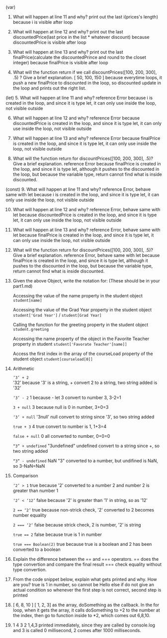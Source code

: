 (var)
1. What will happen at line 11 and why?
   print out the last i(prices's length)
   because i is visible after loop

2. What will happen at line 12 and why?
   print out the last discountedPrice(last price in the list * whatever discount)
   because discountedPrice is visible after loop

3. What will happen at line 13 and why?
   print out the last finalPrice(calculate the discountedPrince and round to the closet integer)
   because finalPrice is visible after loop

4. What will the function return if we call discountPrices([100, 200, 300], .5) ? Give a brief explanation.
   [ 50, 100, 150 ]
   because everytime loops, it push a new finalPrice to discounted in the loop, so discounted update in the loop and prints out the right list.
   
(let)
5. What will happen at line 11 and why?
   reference Error
   because i is created in the loop, and since it is type let, it can only use inside the loop, not visible outside

6. What will happen at line 12 and why?
   reference Error
   because discountedPrice is created in the loop, and since it is type let, it can only use inside the loop, not visible outside

7. What will happen at line 13 and why?
   reference Error
   because finalPrice is created in the loop, and since it is type let, it can only use inside the loop, not visible outside

8. What will the function return for discountPrices([100, 200, 300], .5)? Give a brief explanation.
   reference Error
   because finalPrice is created in the loop, and since it is type let, although it pushes to the discounted in the loop, but because the variable type, return cannot find what is inside discounted.

(const)
9. What will happen at line 11 and why?
    reference Error, behave same with let
   because i is created in the loop, and since it is type let, it can only use inside the loop, not visible outside

10.  What will happen at line 12 and why?
    reference Error, behave same with let
   because discountedPrice is created in the loop, and since it is type let, it can only use inside the loop, not visible outside

11.  What will happen at line 13 and why?
    reference Error, behave same with let
   because finalPrice is created in the loop, and since it is type let, it can only use inside the loop, not visible outside

12.  What will the function return for discountPrices([100, 200, 300], .5)? Give a brief explanation.
    reference Error, behave same with let
   because finalPrice is created in the loop, and since it is type let, although it pushes to the discounted in the loop, but because the variable type, return cannot find what is inside discounted.

13. Given the above Object, write the notation for:  (These should be in your part1.md)

    Accessing the value of the name property in the student object
    `student[name]`

    Accessing the value of the Grad Year property in the student object
    `student['Grad Year']` / `student[Grad Year]`

    Calling the function for the greeting property in the student object
    `student.greeting`

    Accessing the name property of the object in the Favorite Teacher property in student
    `student['Favorate Teacher'[name]]`

    Access the first index in the array of the courseLoad property of the student object
    `student[courseload[0]]`

14. Arithmetic

    `‘3’ + 2`                 
    '32'
    because '3' is a string, + convert 2 to a string, two string added is '32'

    `‘3’ - 2`
    1
    because - let 3 convert to number 3, 3-2=1

    `3 + null`
    3
    because null is 0 in number, 3+0=3

    `‘3’ + null`
    '3null'
    null convert to string since '3', so two string added

    `true + 3`
    4
    true convert to number is 1, 1+3=4

    `false + null`
    0
    all converted to number, 0+0=0

    `“3” + undefined`
    "3undefined"
    undefined convert to a string since +, so two string added

    `“3” - undefined`
    NaN
    "3" converted to a number, but undifined is NaN, so 3-NaN=NaN

15. Comparison

    `‘2’ > 1`
    true
    because '2' converted to a number 2 and number 2 is greater than number 1

    `‘2’ < ‘12’`
    false
    because '2' is greater than '1' in string, so as '12'

    `2 == ‘2’`
    true
    because non-strick check, '2' converted to 2 becomes number equality

    `2 === ‘2’`
    false
    because strick check, 2 is number, '2' is string

    `true == 2`
    false
    because true is 1 in number

    `true === Boolean(2)`
    true
    because true is a boolean and 2 has been converted to a boolean


16. Explain the difference between the == and === operators.
    == does the type convertion and compare the final result
    === check equality without type convertion.

17. From the code snippet below, explain what gets printed and why.
    How are you?
    true is 1 in number, so cannot be Hello
    else if do not give an actual condition so whenever the first step is not correct, second step is printed

19. [ 6, 8, 10 ]
    [ 1, 2, 3] as the array, doSomething as the callback. In the for loop, when it gets the array, it calls doSomething to +2 to the number at the index, then go to function inside to *2, which comes out 6,8,10.

21. 1
    4
    3
    2
    1,4,3 printed immediately, since they are called by console.log and 3 is called 0 millisecond, 2 comes after 1000 milliseconds.

